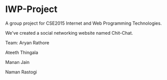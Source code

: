 # IWP-Project

A group project for CSE2015 Internet and Web Programming Technologies.

We've created a social networking website named Chit-Chat.

Team:
Aryan Rathore

Ateeth Thingala

Manan Jain

Naman Rastogi
